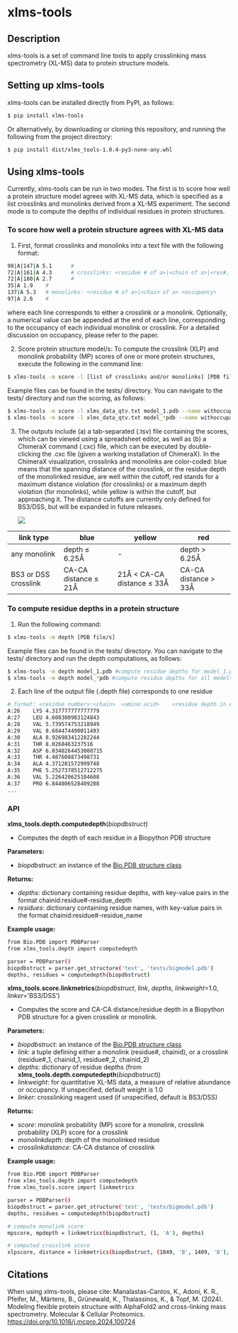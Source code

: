 # xlms-tools

## Description
xlms-tools is a set of command line tools to apply crosslinking mass spectrometry (XL-MS) data to protein structure models.


## Setting up xlms-tools
xlms-tools can be installed directly from PyPI, as follows:
```bash
$ pip install xlms-tools
```
Or alternatively, by downloading or cloning this repository, and running the following from the project directory:
```bash
$ pip install dist/xlms_tools-1.0.4-py3-none-any.whl
```

## Using xlms-tools
Currently, xlms-tools can be run in two modes. The first is to score how well a protein structure model agrees with XL-MS data, which is specified as a list crosslinks and monolinks derived from a XL-MS experiment. The second mode is to compute the depths of individual residues in protein structures.

### To score how well a protein structure agrees with XL-MS data
1. First, format crosslinks and monolinks into a text file with the following format:
```bash
98|A|147|A 5.1		#
72|A|161|A 4.3		# crosslinks: <residue # of a>|<chain of a>|<res#, b>|<chain, b> <occupancy>
72|A|180|A 2.7		#
35|A 1.9	#		
137|A 5.3	# monolinks: <residue # of a>|<chain of a> <occupancy>
97|A 2.6	#
```
where each line corresponds to either a crosslink or a monolink. Optionally, a numerical value can be appended at the end of each line, corresponding to the occupancy of each individual monolink or crosslink. For a detailed discussion on occupancy, please refer to the paper.

2. Score protein structure model/s:
To compute the crosslink (XLP) and monolink probability (MP) scores of one or more protein structures, execute the following in the command line:

```bash
$ xlms-tools -m score -l [list of crosslinks and/or monolinks] [PDB file/s] --name [name of run]
```

Example files can be found in the tests/ directory. You can navigate to the tests/ directory and run the scoring, as follows:
```bash
$ xlms-tools -m score -l xlms_data_qtv.txt model_1.pdb --name withoccupancy_m1 #score model_1.pdb
$ xlms-tools -m score -l xlms_data_qtv.txt model_*pdb --name withoccupancy_all #score all models
```

3. The outputs include (a) a tab-separated (.tsv) file containing the scores, which can be viewed using a spreadsheet editor, as well as (b) a ChimeraX command (.cxc) file, which can be executed by double-clicking the .cxc file (given a working installation of ChimeraX). In the ChimeraX visualization, crosslinks and monolinks are color-coded: blue means that the spanning distance of the crosslink, or the residue depth of the monolinked residue, are well within the cutoff, red stands for a maximum distance violation (for crosslinks) or a maximum depth violation (for monolinks), while yellow is within the cutoff, but approaching it. The distance cutoffs are currently only defined for BS3/DSS, but will be expanded in future releases.

	<img src="./imgs/chimerax.png">

| link type | blue | yellow | red |
| --- | --- | --- | --- |
| any monolink | depth ≤ 6.25Å | - | depth > 6.25Å |
| BS3 or DSS crosslink | CA-CA distance ≤ 21Å | 21Å < CA-CA distance ≤ 33Å | CA-CA distance >  33Å |

### To compute residue depths in a protein structure
1. Run the following command:
```bash
$ xlms-tools -m depth [PDB file/s]
```
Example files can be found in the tests/ directory. You can navigate to the tests/ directory and run the depth computations, as follows:
```bash
$ xlms-tools -m depth model_1.pdb #compute residue depths for model_1.pdb
$ xlms-tools -m depth model_*pdb #compute residue depths for all models
```

2. Each line of the output file (.depth file) corresponds to one residue 
```bash
# format: <residue number>:<chain>	<amino acid>	<residue depth in Å>
A:26	LYS	4.317777777777779	
A:27	LEU	4.608300983124843
A:28	VAL	5.739574753218949
A:29	VAL	8.684474490011493
A:30	ALA	8.926983412282244
A:31	THR	8.0268463237516
A:32	ASP	6.0348264453008715
A:33	THR	4.487608873498731
A:34	ALA	4.371281572999748
A:35	PHE	5.2527378512712275
A:36	VAL	5.226420625104608
A:37	PRO	6.844806528409208
...
```

### API
**xlms_tools.depth.computedepth**(*biopdbstruct*)
+ Computes the depth of each residue in a Biopython PDB structure

**Parameters:**
+ *biopdbstruct*: an instance of the [Bio.PDB structure class](https://biopython.org/docs/1.75/api/Bio.PDB.Structure.html)

**Returns:**
+ *depths*: dictionary containing residue depths, with key-value pairs in the format chainid:residue\#-residue_depth 
+ *residues*: dictionary containing residue names, with key-value pairs in the format chainid:residue\#-residue_name 

**Example usage:**
```bash
from Bio.PDB import PDBParser
from xlms_tools.depth import computedepth

parser = PDBParser()
biopdbstruct = parser.get_structure('test', 'tests/bigmodel.pdb')
depths, residues = computedepth(biopdbstruct)
```


**xlms_tools.score.linkmetrics**(*biopdbstruct*, *link*, *depths*, *linkweight*=1.0, *linker*='BS3/DSS')
+ Computes the score and CA-CA distance/residue depth in a Biopython PDB structure for a given crosslink or monolink.

**Parameters:**
+ *biopdbstruct*: an instance of the [Bio.PDB structure class](https://biopython.org/docs/1.75/api/Bio.PDB.Structure.html)
+ *link*: a tuple defining either a monolink (residue\#, chainid), or a crosslink (residue\#_1, chainid_1, residue\#_2, chainid_2)
+ *depths*: dictionary of residue depths (from **xlms_tools.depth.computedepth**(*biopdbstruct*))
+ *linkweight*: for quantitative XL-MS data, a measure of relative abundance or occupancy. If unspecified, default weight is 1.0
+ *linker*: crosslinking reagent used (if unspecified, default is BS3/DSS)

**Returns:**
+ *score*: monolink probability (MP) score for a monolink, crosslink probability (XLP) score for a crosslink
+ *monolinkdepth*: depth of the monolinked residue
+ *crosslinkdistance*: CA-CA distance of crosslink

**Example usage:**
```bash
from Bio.PDB import PDBParser
from xlms_tools.depth import computedepth
from xlms_tools.score import linkmetrics

parser = PDBParser()
biopdbstruct = parser.get_structure('test', 'tests/bigmodel.pdb')
depths, residues = computedepth(biopdbstruct)

# compute monolink score
mpscore, mpdepth = linkmetrics(biopdbstruct, (1, 'A'), depths)

# computed crosslink score
xlpscore, distance = linkmetrics(biopdbstruct, (1049, 'B', 1409, 'B'), depths)

```

 
## Citations
When using xlms-tools, please cite:
Manalastas-Cantos, K., Adoni, K. R., Pfeifer, M., Märtens, B., Grünewald, K., Thalassinos, K., & Topf, M. (2024). Modeling flexible protein structure with AlphaFold2 and cross-linking mass spectrometry. Molecular & Cellular Proteomics. https://doi.org/10.1016/j.mcpro.2024.100724
